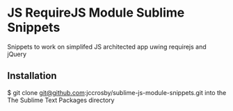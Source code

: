 # JS RequireJS Module Sublime Snippets   
Snippets to work on simplifed JS architected app uwing requirejs and jQuery

## Installation
$ git clone git@github.com:jccrosby/sublime-js-module-snippets.git into the The Sublime Text Packages directory